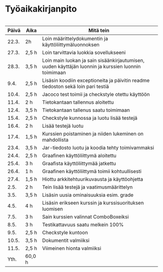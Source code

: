 # Työaikakirjanpito <h1>

Päivä | Aika | Mitä tein
---|---|---
22.3. | 2h | Loin määrittelydokumentin ja käyttöliittymäluonnoksen
27.3. | 2,5 h | Loin tarvittavia luokkia sovellukseeni
28.3. | 3,5 h | Loin main luokan ja sain sisäänkirjautumisen, uuden käyttäjän luonnin ja kurssien luonnin toimimaan
9.4. | 2,5 h | Lisäsin koodiin exceptioneita ja päivitin readme tiedoston sekä loin pari testiä
10.4. | 2,5 h | Jacoco test toimii ja checkstyle otettu käyttöön
11.4. | 2 h | Tietokantaan tallennus aloitettu
12.4. | 3,5 h | Tietokantaan tallenus saatu toimimaan
15.4. | 2,5 h | Checkstyle kunnossa ja luotu lisää testejä
16.4. | 2 h | Lisää testejä luotu
17.4. | 1,5 h | Kurssien poistaminen ja niiden lukeminen on mahdollista
23.4. | 3,5 h | Jar-tiedosto luotu ja koodia tehty toimivammaksi
24.4. | 2,5 h | Graafinen käyttöliittymä aloitettu
25.4. | 3 h | Graafista käyttöliittymää jatkettu
26.4. | 1 h | Graafinen käyttöliittymä toimii kohtuullisesti
27.4. | 1,5 h | Hiottu arkkitehtuurikuvausta ja käyttöohjetta
2.5. | 2 h | Tein lisää testejä ja vaatimusmäärittelyn
3.5. | 3,5 h | Lisäsin uusia ominaisuuksia esim. grade
4.5. | 4 h | Lisäsin erikseen kurssin ja kurssisuorituksen luomisen
7.5. | 3 h | Sain kurssien valinnat ComboBoxeiksi
8.5. | 3 h | Testikattavuus saatu melkein 100%
9.5. | 2,5 h | Checkstyle kuntoon
10.5. | 3,5 h | Dokumentit valmiiksi
11.5. | 2,5 h | Viimeinen hionta valmiiksi
Yth. | 60,0 h
